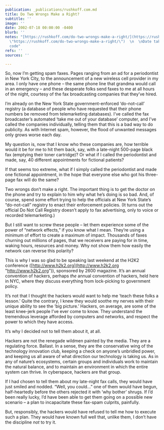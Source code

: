 ```yaml
---
publication: _publications/rushkoff.com.md
title: Do Two Wrongs Make a Right?
subtitle: ''
image: ''
date: 2002-07-18 00:00:00 -0400
blurb: ''
notes: "[https://rushkoff.com/do-two-wrongs-make-a-right/](https://rushkoff.com/do-two-wrongs-make-a-right/
  \"https://rushkoff.com/do-two-wrongs-make-a-right/\")  \n  \nDate taken from source
  code"
refs: ''
sources: ''

---
```

So, now I’m getting spam faxes. Pages ranging from an ad for a periodontist in New York City, to the announcement of a new wireless cell provider in my area. I only have one phone – the same phone line that grandma would call in an emergency – and these desperate folks send faxes to me at all hours of the night, courtesy of the fax broadcasting companies that they’ve hired.

I’m already on the New York State government-enforced ‘do-not-call’ registry (a database of people who have requested that their phone numbers be removed from telemarketing databases). I’ve called the fax broadcaster’s automated ‘take me out of your database’ computer, and I’ve called the companies individually, telling them that this is a bad way to do publicity. As with Internet spam, however, the flood of unwanted messages only grows worse each day.

My question is, now that I know who these companies are, how terrible would it be for me to hit them back, say, with a late-night 500-page black fax (emptying their toner cartridge)? Or what if I called the periodontist and made, say, 40 different appointments for fictional patients?

If that seems too extreme, what if I simply called the periodontist and made one fictional appointment, in the hope that everyone else who got his three-page fax will do the same?

Two wrongs don’t make a right. The important thing is to get the doctor on the phone and try to explain to him why what he’s doing is so bad. And, of course, spend some effort trying to help the officials at New York State’s “do-not-call” registry to enact their enforcement policies. (It turns out the official Do Not Call Registry doesn’t apply to fax advertising, only to voice or recorded telemarketing.)

But I still want to screw these people – let them experience some of the power of “network effects,” if you know what I mean. They’re using a minimum of effort to create a maximum of impact. Thousands of faxes churning out millions of pages, that we receivers are paying for in time, waking hours, resources and money. Why not show them how easily the network can reverse this polarity?

This is why I was so glad to be speaking last weekend at the H2K2 conference ([http://www.h2k2.org](http://www.h2k2.org "http://www.h2k2.org")), sponsored by 2600 magazine. It’s an annual convention of hackers, perhaps *the* annual convention of hackers, held here in NYC, where they discuss everything from lock-picking to government policy.

It’s not that I thought the hackers would want to help me ‘teach these folks a lesson.’ Quite the contrary, I knew they would soothe my nerves with their unique ability to see the ‘big picture.’ Hackers, on average, are some of the least knee-jerk people I’ve ever come to know. They understand the tremendous leverage afforded by computers and networks, and respect the power to which they have access.

It’s why I decided not to tell them about it, at all.

Hackers are not the renegade wildmen painted by the media. They are a regulating force. Ballast. In a sense, they are the conservative wing of the technology innovation club, keeping a check on anyone’s unbridled power, and keeping us all aware of what direction our technology is taking us. As in any of nature’s ecosystems, certain groups and individuals work to maintain the natural balance, and to maintain an environment in which the entire system can thrive. In cyberspace, hackers are that group.

If I had chosen to tell them about my late-night fax calls, they would have just smiled and nodded. “Well, you could…” one of them would have begun, half-heartedly before the others rejected it with ‘why bother’ shrugs. If I’d been really lucky, I’d have been able to get them going on a possible new scenario – a plan to incapacitate these fax-spam culprits, painfully.

But, responsibly, the hackers would have refused to tell me how to execute such a plan. They would have known full well that, unlike them, I don’t have the discipline *not* to try it.